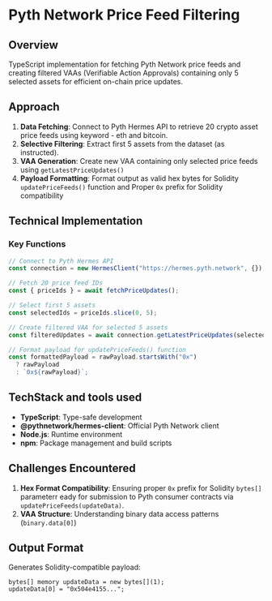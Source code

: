 # Pyth Network Price Feed Filtering

## Overview

TypeScript implementation for fetching Pyth Network price feeds and creating filtered VAAs (Verifiable Action Approvals) containing only 5 selected assets for efficient on-chain price updates.

## Approach

1. **Data Fetching**: Connect to Pyth Hermes API to retrieve 20 crypto asset price feeds using keyword - eth and bitcoin.
2. **Selective Filtering**: Extract first 5 assets from the dataset (as instructed).
3. **VAA Generation**: Create new VAA containing only selected price feeds using `getLatestPriceUpdates()`
4. **Payload Formatting**: Format output as valid hex bytes for Solidity `updatePriceFeeds()` function and Proper `0x` prefix for Solidity compatibility

## Technical Implementation

### Key Functions

```typescript
// Connect to Pyth Hermes API
const connection = new HermesClient("https://hermes.pyth.network", {});

// Fetch 20 price feed IDs
const { priceIds } = await fetchPriceUpdates();

// Select first 5 assets
const selectedIds = priceIds.slice(0, 5);

// Create filtered VAA for selected 5 assets
const filteredUpdates = await connection.getLatestPriceUpdates(selectedIds);

// Format payload for updatePriceFeeds() function
const formattedPayload = rawPayload.startsWith("0x")
  ? rawPayload
  : `0x${rawPayload}`;
```

## TechStack and tools used

- **TypeScript**: Type-safe development
- **@pythnetwork/hermes-client**: Official Pyth Network client
- **Node.js**: Runtime environment
- **npm**: Package management and build scripts

## Challenges Encountered

1. **Hex Format Compatibility**: Ensuring proper `0x` prefix for Solidity `bytes[]` parameterr eady for submission to Pyth consumer contracts via `updatePriceFeeds(updateData)`.
2. **VAA Structure**: Understanding binary data access patterns (`binary.data[0]`)

## Output Format

Generates Solidity-compatible payload:

```solidity
bytes[] memory updateData = new bytes[](1);
updateData[0] = "0x504e4155...";
```
